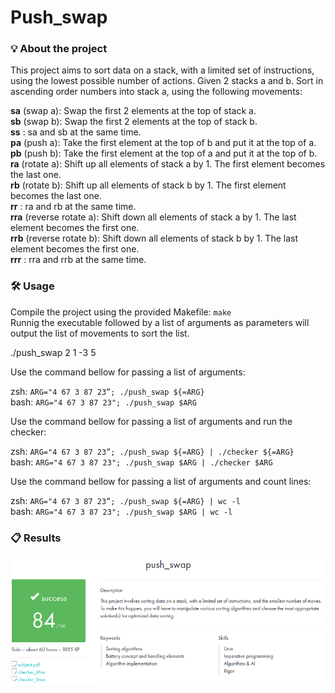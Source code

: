 # Push_swap

### 💡 About the project

This project aims to sort data on a stack, with a limited set of instructions, using the lowest possible number of actions.
Given 2 stacks a and b. Sort in ascending order numbers into stack a, using the following movements:

**sa** (swap a): Swap the first 2 elements at the top of stack a.  
**sb** (swap b): Swap the first 2 elements at the top of stack b.  
**ss** : sa and sb at the same time.  
**pa** (push a): Take the first element at the top of b and put it at the top of a.  
**pb** (push b): Take the first element at the top of a and put it at the top of b.  
**ra** (rotate a): Shift up all elements of stack a by 1. The first element becomes the last one.  
**rb** (rotate b): Shift up all elements of stack b by 1. The first element becomes the last one.  
**rr** : ra and rb at the same time.  
**rra** (reverse rotate a): Shift down all elements of stack a by 1. The last element becomes the first one.  
**rrb** (reverse rotate b): Shift down all elements of stack b by 1. The last element becomes the first one.  
**rrr** : rra and rrb at the same time.  

### 🛠️ Usage

Compile the project using the provided Makefile: ```make```  
Runnig the executable followed by a list of arguments as parameters will output the list of movements to sort the list.  

./push_swap 2 1 -3 5

Use the command bellow for passing a list of arguments:

zsh: ```ARG="4 67 3 87 23”; ./push_swap ${=ARG}```  
bash: ```ARG="4 67 3 87 23"; ./push_swap $ARG```  

Use the command bellow for passing a list of arguments and run the checker:

zsh: ```ARG="4 67 3 87 23”; ./push_swap ${=ARG} | ./checker ${=ARG}```  
bash: ```ARG="4 67 3 87 23"; ./push_swap $ARG | ./checker $ARG```  

Use the command bellow for passing a list of arguments and count lines:

zsh: ```ARG="4 67 3 87 23”; ./push_swap ${=ARG} | wc -l```  
bash: ```ARG="4 67 3 87 23"; ./push_swap $ARG | wc -l```  

### 📋 Results

![push_swap_img.png](push_swap_img.png)
